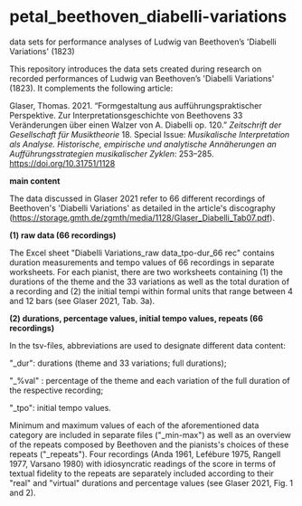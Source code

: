# petal_beethoven_diabelli-variations
data sets for performance analyses of Ludwig van Beethoven’s 'Diabelli Variations' (1823)

This repository introduces the data sets created during research on recorded performances of Ludwig van Beethoven’s 'Diabelli Variations' (1823). It complements the following article:

Glaser, Thomas. 2021. “Formgestaltung aus aufführungspraktischer Perspektive. Zur Interpretationsgeschichte von Beethovens 33 Veränderungen über einen Walzer von A. Diabelli op. 120.” *Zeitschrift der Gesellschaft für Musiktheorie* 18. Special Issue: *Musikalische Interpretation als Analyse. Historische, empirische und analytische Annäherungen an Aufführungsstrategien musikalischer Zyklen*: 253–285. https://doi.org/10.31751/1128

**main content**

The data discussed in Glaser 2021 refer to 66 different recordings of Beethoven's 'Diabelli Variations' as detailed in the article's discography (https://storage.gmth.de/zgmth/media/1128/Glaser_Diabelli_Tab07.pdf).

**(1) raw data (66 recordings)**

The Excel sheet "Diabelli Variations_raw data_tpo-dur_66 rec" contains duration measurements and tempo values of 66 recordings in separate worksheets. For each pianist, there are two worksheets containing (1) the durations of the theme and the 33 variations as well as the total duration of a recording and (2) the initial tempi within formal units that range between 4 and 12 bars (see Glaser 2021, Tab. 3a).

**(2) durations, percentage values, initial tempo values, repeats (66 recordings)**

In the tsv-files, abbreviations are used to designate different data content:

"_dur": durations (theme and 33 variations; full durations);

"_%val" : percentage of the theme and each variation of the full duration of the respective recording;

"_tpo": initial tempo values.

Minimum and maximum values of each of the aforementioned data category are included in separate files ("_min-max") as well as an overview of the repeats composed by Beethoven and the pianists's choices of these repeats ("_repeats"). Four recordings (Anda 1961, Lefébure 1975, Rangell 1977, Varsano 1980) with idiosyncratic readings of the score in terms of textual fidelity to the repeats are separately included according to their "real" and "virtual" durations and percentage values (see Glaser 2021, Fig. 1 and 2).
